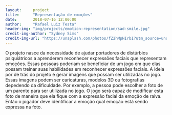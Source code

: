 ```yaml
---  
layout:     project  
title:      "Representação de emoções"  
date:       2018-07-16 12:00:00  
author:     "Rafael Luiz Testa"  
header-img: "img/projects/emotion-representation/sad-smile.jpg"  
credit-img-author: "Sydney Sims"  
credit-img-url: "https://unsplash.com/photos/fZ2hMpHIrbI?utm_source=unsplash&utm_medium=referral&utm_content=creditCopyText"  
---  
```

  
O projeto nasce da necessidade de ajudar portadores de distúrbios psiquiátricos a aprenderem reconhecer expressões faciais que representam emoções. Essas pessoas poderiam se beneficiar de um jogo em que elas possam treinar suas habilidades em reconhecer expressões faciais. A ideia por de trás do projeto é gerar imagens que possam ser utilizadas no jogo. Essas imagens podem ser caricaturas, modelos 3D ou fotografias depedendo da dificuldade. Por exemplo, a pessoa pode escolher a foto de um parente para ser utilizada no jogo. O jogo será capaz de modificar esta foto de maneira que ela fique com a expressão facial da emoção de raiva. Então o jogador deve identificar a emoção qual emoção está sendo expressa na foto.